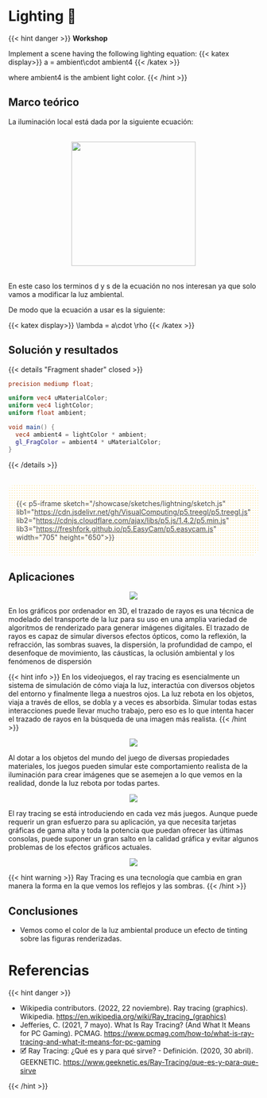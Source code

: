 # Lighting 🔦

{{< hint danger >}}
<b> Workshop </b>

Implement a scene having the following lighting equation:
{{< katex display>}}
a = ambient\cdot ambient4
{{< /katex >}}

where ambient4 is the ambient light color.
{{< /hint >}}

## Marco teórico

La iluminación local está dada por la siguiente ecuación:
<img src="/showcase/sketches/lightning/Eq light.png" width="250" style="margin: 2rem auto; display: block;">

En este caso los terminos d y s de la ecuación no nos interesan ya que solo vamos a modificar la luz ambiental.

De modo que la ecuación a usar es la siguiente:

{{< katex display>}}
\lambda = a\cdot \rho
{{< /katex >}}

## Solución y resultados

{{< details "Fragment shader" closed >}}

```glsl
precision mediump float;

uniform vec4 uMaterialColor;
uniform vec4 lightColor;
uniform float ambient;

void main() {
  vec4 ambient4 = lightColor * ambient;
  gl_FragColor = ambient4 * uMaterialColor;
}
```

{{< /details >}}

<br>


<div style="display:flex; flex-direction: column; align-items: center; justify-content: center;" id="cbat">

{{< p5-iframe sketch="/showcase/sketches/lightning/sketch.js" lib1="https://cdn.jsdelivr.net/gh/VisualComputing/p5.treegl/p5.treegl.js" lib2="https://cdnjs.cloudflare.com/ajax/libs/p5.js/1.4.2/p5.min.js" lib3="https://freshfork.github.io/p5.EasyCam/p5.easycam.js"  width="705" height="650">}}

</div>


## Aplicaciones 
<center>
<img src="/showcase/sketches/lightning\RayTracing.png">
</center>

En los gráficos por ordenador en 3D, el trazado de rayos es una técnica de modelado del transporte de la luz para su uso en una amplia variedad de algoritmos de renderizado para generar imágenes digitales. El trazado de rayos es capaz de simular diversos efectos ópticos, como la reflexión, la refracción, las sombras suaves, la dispersión, la profundidad de campo, el desenfoque de movimiento, las cáusticas, la oclusión ambiental y los fenómenos de dispersión


{{< hint info >}}
En los videojuegos, el ray tracing es esencialmente un sistema de simulación de cómo viaja la luz, interactúa con diversos objetos del entorno y finalmente llega a nuestros ojos. La luz rebota en los objetos, viaja a través de ellos, se dobla y a veces es absorbida. Simular todas estas interacciones puede llevar mucho trabajo, pero eso es lo que intenta hacer el trazado de rayos en la búsqueda de una imagen más realista.
{{< /hint >}}


<center>
<img src="/showcase/sketches/lightning\RayTraced.PNG">
</center>

Al dotar a los objetos del mundo del juego de diversas propiedades materiales, los juegos pueden simular este comportamiento realista de la iluminación para crear imágenes que se asemejen a lo que vemos en la realidad, donde la luz rebota por todas partes.
<center>
<img src="/showcase/sketches/lightning\RayTraced2.png">
</center>


El ray tracing se está introduciendo en cada vez más juegos. Aunque puede requerir un gran esfuerzo para su aplicación, ya que necesita tarjetas gráficas de gama alta y toda la potencia que puedan ofrecer las últimas consolas, puede suponer un gran salto en la calidad gráfica y evitar algunos problemas de los efectos gráficos actuales.

<center>
<img src="/showcase/sketches/lightning\RayTraced3.PNG">
</center>

{{< hint warning >}}
Ray Tracing es una tecnología que cambia en gran manera la forma en la que vemos los reflejos y las sombras.
{{< /hint >}}




## Conclusiones

- Vemos como el color de la luz ambiental produce un efecto de tinting sobre las figuras renderizadas.

# Referencias

{{< hint danger >}}

- Wikipedia contributors. (2022, 22 noviembre). Ray tracing (graphics). Wikipedia. https://en.wikipedia.org/wiki/Ray_tracing_(graphics)
- Jefferies, C. (2021, 7 mayo). What Is Ray Tracing? (And What It Means for PC Gaming). PCMAG. https://www.pcmag.com/how-to/what-is-ray-tracing-and-what-it-means-for-pc-gaming
- 🗹 Ray Tracing: ¿Qué es y para qué sirve? - Definición. (2020, 30 abril). GEEKNETIC. https://www.geeknetic.es/Ray-Tracing/que-es-y-para-que-sirve

{{< /hint >}}

<style>
#cbat{
  background-color: #ffffff;
  opacity: 0.8;
  background-image: radial-gradient(#ffbf00 0.25px, #ffffff 0.25px);
  background-size: 5px 5px;
  border-radius: 1rem;
  padding: 1rem;
}
#cbat iframe{
  border: none;
}
</style>